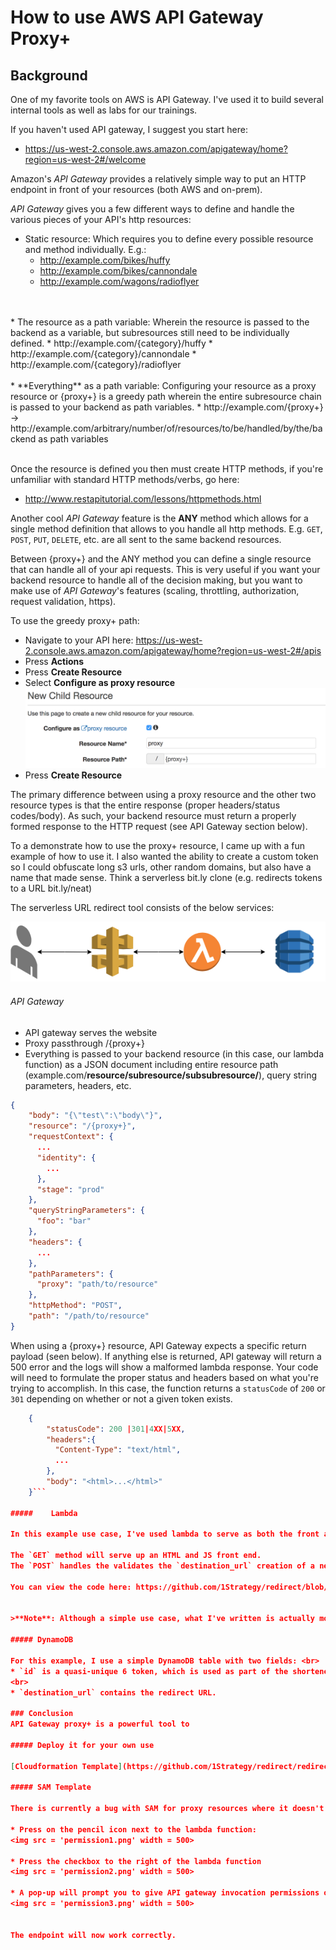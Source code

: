 # How to use AWS API Gateway Proxy+
## Background

One of my favorite tools on AWS is API Gateway. I've used it to build several internal tools as well as labs for our trainings.

If you haven't used API gateway, I suggest you start here:
* https://us-west-2.console.aws.amazon.com/apigateway/home?region=us-west-2#/welcome


Amazon's *API Gateway* provides a relatively simple way to put an HTTP endpoint in front of your resources (both AWS and on-prem).

*API Gateway* gives you a few different ways to define and handle the various pieces of your API's http resources:
* Static resource: Which requires you to define every possible resource and method individually. E.g.:
  * http://example.com/bikes/huffy
  * http://example.com/bikes/cannondale
  * http://example.com/wagons/radioflyer
<br>
<br>
* The resource as a path variable: Wherein the resource is passed to the backend as a variable, but subresources still need to be individually defined.
  * http://example.com/{category}/huffy
  * http://example.com/{category}/cannondale
  * http://example.com/{category}/radioflyer
<br>
<br>  
* **Everything** as a path variable: Configuring your resource as a proxy resource or {proxy+} is a greedy path wherein the entire subresource chain is passed to your backend as path variables.
  * http://example.com/{proxy+} -> http://example.com/arbitrary/number/of/resources/to/be/handled/by/the/backend as path variables
<br>
<br>

Once the resource is defined you then must create HTTP  methods, if you're unfamiliar with standard HTTP methods/verbs, go here:
* http://www.restapitutorial.com/lessons/httpmethods.html

Another cool *API Gateway* feature is the **ANY** method which allows for a single method definition that allows to you handle all http methods. E.g. `GET`, `POST`, `PUT`, `DELETE`, etc. are all sent to the same backend resources.

Between {proxy+} and the ANY method you can define a single resource that can handle all of your api requests. This is very useful if you want your backend resource to handle all of the decision making, but you want to make use of *API Gateway*'s features (scaling, throttling, authorization, request validation, https).


To use the greedy proxy+ path:
* Navigate to your API here: https://us-west-2.console.aws.amazon.com/apigateway/home?region=us-west-2#/apis
* Press **Actions**
* Press **Create Resource**
* Select **Configure as proxy resource**
 ![](proxysetup.png)
* Press **Create Resource**


The primary difference between using a proxy resource and the other two resource types is that the entire response (proper headers/status codes/body). As such, your backend resource must return a properly formed response to the HTTP request (see API Gateway section below).

To a demonstrate how to use the proxy+ resource, I came up with a fun example of how to use it. I also wanted the ability to create a custom token so I could obfuscate long s3 urls, other random domains, but also have a name that made sense. Think a serverless bit.ly clone (e.g. redirects tokens to a URL bit.ly/neat)

The serverless URL redirect tool consists of the below services:

![](diagram.png)

######  API Gateway
* API gateway serves the website
* Proxy passthrough /{proxy+}
* Everything is passed to your backend resource (in this case, our lambda function) as a JSON document including entire resource path (example.com/**resource/subresource/subsubresource/**), query string parameters, headers, etc.



```JSON
{
    "body": "{\"test\":\"body\"}",
    "resource": "/{proxy+}",
    "requestContext": {
      ...
      "identity": {
        ...
      },
      "stage": "prod"
    },
    "queryStringParameters": {
      "foo": "bar"
    },
    "headers": {
      ...
    },
    "pathParameters": {
      "proxy": "path/to/resource"
    },
    "httpMethod": "POST",
    "path": "/path/to/resource"
}

```

When using a {proxy+} resource, API Gateway expects a specific return payload (seen below). If anything else is returned, API gateway will return a 500 error and the logs will show a malformed lambda response. Your code will need to formulate the proper status and headers based on what you're trying to accomplish. In this case, the function returns a `statusCode` of `200` or `301` depending on whether or not a given token exists.

```JSON    
    {
        "statusCode": 200 |301|4XX|5XX,
        "headers":{
          "Content-Type": "text/html",
          ...
        },
        "body": "<html>...</html>"
    }```

#####    Lambda

In this example use case, I've used lambda to serve as both the front and back end of my redirect microservice.

The `GET` method will serve up an HTML and JS front end.
The `POST` handles the validates the `destination_url` creation of a new entry DynamoDB.

You can view the code here: https://github.com/1Strategy/redirect/blob/master/redirect.py


>**Note**: Although a simple use case, what I've written is actually more of a monolithic app or function. This makes it very easy to break the API and harder to test. From an architecture standpoint it usually makes more sense to have a different function service each `http method`.

##### DynamoDB

For this example, I use a simple DynamoDB table with two fields: <br>
* `id` is a quasi-unique 6 token, which is used as part of the shortened URL https://.../redirect/ABC123.
<br>
* `destination_url` contains the redirect URL.

### Conclusion
API Gateway proxy+ is a powerful tool to

##### Deploy it for your own use

[Cloudformation Template](https://github.com/1Strategy/redirect/redirect.yaml)

##### SAM Template

There is currently a bug with SAM for proxy resources where it doesn't properly provision API gateway permissions to your lambda function. To fix this, follow the steps below:

* Press on the pencil icon next to the lambda function:
<img src = 'permission1.png' width = 500>

* Press the checkbox to the right of the lambda function
<img src = 'permission2.png' width = 500>

* A pop-up will prompt you to give API gateway invocation permissions on your lambda function. Press OK.
<img src = 'permission3.png' width = 500>


The endpoint will now work correctly.
